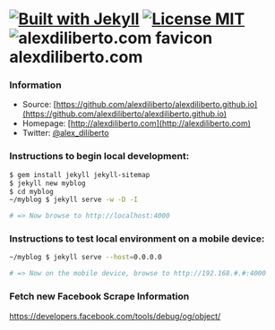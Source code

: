 [![Built with Jekyll](http://img.shields.io/badge/Built%20with-Jekyll-blue.svg)](http://jekyllrb.com/)
[![License MIT](http://img.shields.io/badge/license-MIT-blue.svg)](http://en.wikipedia.org/wiki/MIT_License)
![alexdiliberto.com favicon](/favicon.ico) alexdiliberto.com
=================

### Information 

* Source: [https://github.com/alexdiliberto/alexdiliberto.github.io](https://github.com/alexdiliberto/alexdiliberto.github.io)
* Homepage: [http://alexdiliberto.com](http://alexdiliberto.com)
* Twitter: [@alex_diliberto](http://twitter.com/alex_diliberto)

### Instructions to begin local development:

```sh
$ gem install jekyll jekyll-sitemap
$ jekyll new myblog
$ cd myblog
~/myblog $ jekyll serve -w -D -I

# => Now browse to http://localhost:4000
```

### Instructions to test local environment on a mobile device:

```sh
~/myblog $ jekyll serve --host=0.0.0.0

# => Now on the mobile device, browse to http://192.168.#.#:4000
```

### Fetch new Facebook Scrape Information

https://developers.facebook.com/tools/debug/og/object/
